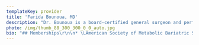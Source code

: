 ```yaml
---
templateKey: provider
title: 'Farida Bounoua, MD'
description: "Dr. Bounoua is a board-certified general surgeon and performs laparoscopic bariatric surgeries. She is a Fellow of the American College of Surgeons (FACS) and completed her internship and residency at Santa Barbara Cottage Hospital. Dr. Bounoua held a Fellowship in Minimally Invasive and Weight Loss Surgery at Cedars Sinai Medical Center in Los Angeles. \L\L"
photo: /img/thumb_88_300_300_0_0_auto.jpg
bio: "## Memberships\r\n\n* \LAmerican Society of Metabolic Bariatric Surgery (ASMBS)\r\n* The Society of American Gastroenterology Endoscopy (SAGES)\r\n\n## Education\r\n\n* Medical Degree: University of Algeria National Institute of Higher Learning, 1987\r\n* Master’s Degree: Allergy and Immunology Residency Program, University of Paris Descartes, 1990\r\n* Residency: Emergency Medicine Diploma, Emergency Medicine Residency Program, University of Paris Descartes, 1997\r\n* Residency: Santa Barbara Cottage Hospital, 2007\r\n* Internship: Santa Barbara Cottage Hospital, 2002\r\n* Fellowship: Cedars-Sinai Medical Center, 2008\r\n\n## Specialties\r\n\n* Gallbladder Surgery\r\n* Spleen Surgeries\r\n* Hiatal Hernia Surgery\r\n* Appendectomy Surgery\r\n* Bariatric Surgery (Weight Loss Surgery)\r\n* Colorectal Surgeries\r\n* Inguinal Hernia \r\n* Hemorrhoids Surgery\r\n* Single Incision Surgeries\r\n* Cyst and Lipoma Surgeries\r\n\n## Languages\r\n\n* English\r\n* French\r\n* Spanish"
---
```


